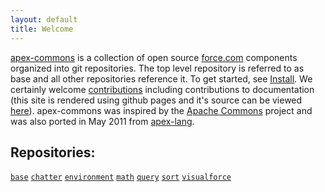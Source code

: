 ```yaml
---
layout: default
title: Welcome
---
```


[apex-commons](/) is a collection of open source [force.com](http://force.com) components organized into git repositories.  The top level repository is referred to as base and all other repositories reference it.  To get started, see [Install](/install).  We certainly welcome [contributions](/contribute) including contributions to documentation (this site is rendered using github pages and it's source can be viewed [here](https://github.com/apex-commons/apex-commons.github.com)).  apex-commons was inspired by the [Apache Commons](http://commons.apache.org/) project and was also ported in May 2011 from [apex-lang](http://code.google.com/p/apex-lang/).

Repositories:
--------------
[`base`](https://github.com/apex-commons/base)
[`chatter`](https://github.com/apex-commons/chatter)
[`environment`](https://github.com/apex-commons/environment)
[`math`](https://github.com/apex-commons/math)
[`query`](https://github.com/apex-commons/query)
[`sort`](https://github.com/apex-commons/sort)
[`visualforce`](https://github.com/apex-commons/visualforce)
